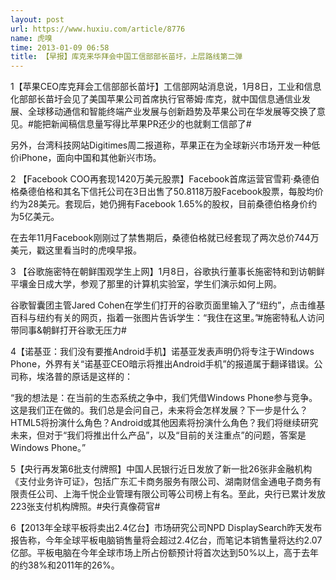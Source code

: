 ```yaml
---
layout: post
url: https://www.huxiu.com/article/8776
name: 虎嗅
time: 2013-01-09 06:58
title: 【早报】库克来华拜会中国工信部部长苗圩，上层路线第二弹
---
```

1【苹果CEO库克拜会工信部部长苗圩】工信部网站消息说，1月8日，工业和信息化部部长苗圩会见了美国苹果公司首席执行官蒂姆·库克，就中国信息通信业发展、全球移动通信和智能终端产业发展与创新趋势及苹果公司在华发展等交换了意见。#能把新闻稿信息量写得比苹果PR还少的也就剩工信部了#

另外，台湾科技网站Digitimes周二报道称，苹果正在为全球新兴市场开发一种低价iPhone，面向中国和其他新兴市场。

2 【Facebook COO再套现1420万美元股票】Facebook首席运营官雪莉·桑德伯格桑德伯格和其名下信托公司在3日出售了50.8118万股Facebook股票，每股均价约为28美元。套现后，她仍拥有Facebook 1.65%的股权，目前桑德伯格身价约为5亿美元。

在去年11月Facebook刚刚过了禁售期后，桑德伯格就已经套现了两次总价744万美元，戳这里看当时的虎嗅早报。

3 【谷歌施密特在朝鲜围观学生上网】1月8日，谷歌执行董事长施密特和到访朝鲜平壤金日成大学，参观了那里的计算机实验室，学生们演示如何上网。

谷歌智囊团主管Jared Cohen在学生们打开的谷歌页面里输入了“纽约”，点击维基百科与纽约有关的网页，指着一张图片告诉学生：“我住在这里。”#施密特私人访问带同事&朝鲜打开谷歌无压力#

4【诺基亚：我们没有要推Android手机】诺基亚发表声明仍将专注于Windows Phone，外界有关“诺基亚CEO暗示将推出Android手机”的报道属于翻译错误。公司称，埃洛普的原话是这样的：

“我的想法是：在当前的生态系统之争中，我们凭借Windows Phone参与竞争。这是我们正在做的。我们总是会问自己，未来将会怎样发展？下一步是什么？HTML5将扮演什么角色？Android或其他因素将扮演什么角色？我们将继续研究未来，但对于“我们将推出什么产品”，以及“目前的关注重点”的问题，答案是Windows Phone。”

5【央行再发第6批支付牌照】中国人民银行近日发放了新一批26张非金融机构《支付业务许可证》，包括广东汇卡商务服务有限公司、湖南财信金通电子商务有限责任公司、上海千悦企业管理有限公司等公司榜上有名。至此，央行已累计发放223张支付机构牌照。#央行真像荷官#

6【2013年全球平板将卖出2.4亿台】市场研究公司NPD DisplaySearch昨天发布报告称，今年全球平板电脑销售量将会超过2.4亿台，而笔记本销售量将达约2.07亿部。平板电脑在今年全球市场上所占份额预计将首次达到50%以上，高于去年的约38%和2011年的26%。

